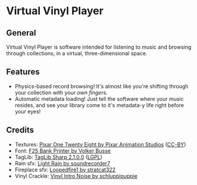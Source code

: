 # Virtual Vinyl Player

## General
Virtual Vinyl Player is software intended for listening to music and browsing through collections, in a virtual, three-dimensional space.

## Features
- Physics-based record browsing! It's almost like you're shifting through your collection with your *own fingers*.
- Automatic metadata loading! Just tell the software where your music resides, and see your library come to it's metadata-y life right before your eyes!

## Credits
* Textures: [Pixar One Twenty Eight by Pixar Animation Studios](https://community.renderman.pixar.com/article/114/library-pixar-one-twenty-eight.html) ([CC-BY](https://creativecommons.org/licenses/by/4.0/))
* Font: [F25 Bank Printer by Volker Busse](http://www.dafont.com/f25-bank-printer.font)
* TagLib: [TagLib Sharp 2.1.0.0](https://github.com/mono/taglib-sharp/tree/taglib-sharp-2.1.0.0) ([LGPL](https://github.com/mono/taglib-sharp/blob/taglib-sharp-2.1.0.0/COPYING))
* Rain sfx: [Light Rain by soundrecorder7](http://freesound.org/people/soundrecorder7/sounds/167034/)
* Fireplace sfx: [Loopedfire1 by stratcat322](http://freesound.org/people/stratcat322/sounds/233189/)
* Vinyl Crackle: [Vinyl Intro Noise by schluppipuppie](https://freesound.org/people/schluppipuppie/sounds/13279/)
